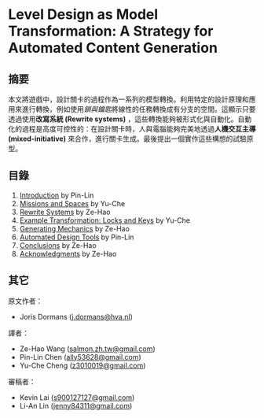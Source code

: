 # Level Design as Model Transformation: A Strategy for Automated Content Generation

## 摘要

本文將遊戲中，設計關卡的過程作為一系列的模型轉換。利用特定的設計原理和應用來進行轉換，例如使用*鎖與鑰匙*將線性的任務轉換成有分支的空間。這顯示只要透過使用**改寫系統 (Rewrite systems)** ，這些轉換能夠被形式化與自動化。自動化的過程是高度可控性的：在設計關卡時，人與電腦能夠完美地透過**人機交互主導 (mixed-initiative)** 來合作，進行關卡生成。最後提出一個實作這些構想的試驗原型。

## 目錄

1. [Introduction](chapter1.md) by Pin-Lin
2. [Missions and Spaces](chapter2.md) by Yu-Che
3. [Rewrite Systems](chapter3.md) by Ze-Hao
4. [Example Transformation: Locks and Keys](chapter4.md) by Yu-Che
5. [Generating Mechanics](chapter5.md) by Ze-Hao
6. [Automated Design Tools](chapter6.md) by Pin-Lin
7. [Conclusions](chapter7.md) by Ze-Hao
8. [Acknowledgments](chapter8.md) by Ze-Hao

<div style="page-break-before: always;"></div>

## 其它

原文作者：
  * Joris Dormans (j.dormans@hva.nl)

譯者： 
  * Ze-Hao Wang (salmon.zh.tw@gmail.com)
  * Pin-Lin Chen (ally53628@gmail.com)
  * Yu-Che Cheng (z3010019@gmail.com)

審稿者：
  * Kevin Lai (s900127127@gmail.com)
  * Li-An Lin (jenny84311@gmail.com)

